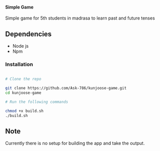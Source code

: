 #### Simple Game

Simple game for 5th students in madrasa to learn past and future tenses

## Dependencies

- Node js
- Npm

### Installation

```bash

# Clone the repo

git clone https://github.com/Ask-786/kunjoose-game.git
cd kunjoose-game

# Run the following commands

chmod +x build.sh
./build.sh

```

## Note

Currently there is no setup for building the app and take the output.
